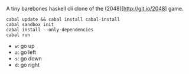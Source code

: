 A tiny barebones haskell cli clone of the (2048)[http://git.io/2048] game.

```
cabal update && cabal install cabal-install
cabal sandbox init
cabal install --only-dependencies
cabal run
```

* `w`: go up
* `a`: go left
* `s`: go down
* `d`: go right

